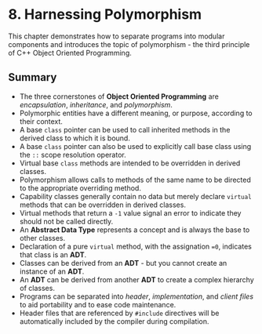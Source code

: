 # 8. Harnessing Polymorphism

This chapter demonstrates how to separate programs into modular components and introduces the topic of polymorphism - the third principle of C++ Object Oriented Programming.

## Summary

- The three cornerstones of **Object Oriented Programming** are _encapsulation_, _inheritance_, and _polymorphism_.
- Polymorphic entities have a different meaning, or purpose, according to their context.
- A base `class` pointer can be used to call inherited methods in the derived class to which it is bound.
- A base `class` pointer can also be used to explicitly call base class using the `::` scope resolution operator.
- Virtual base `class` methods are intended to be overridden in derived classes.
- Polymorphism allows calls to methods of the same name to be directed to the appropriate overriding method.
- Capability classes generally contain no data but merely declare `virtual` methods that can be overridden in derived classes.
- Virtual methods that return a `-1` value signal an error to indicate they should not be called directly.
- An **Abstract Data Type** represents a concept and is always the base to other classes.
- Declaration of a pure `virtual` method, with the assignation `=0`, indicates that class is an **ADT**.
- Classes can be derived from an **ADT** - but you cannot create an instance of an **ADT**.
- An **ADT** can be derived from another **ADT** to create a complex hierarchy of classes.
- Programs can be separated into _header_, _implementation_, and _client files_ to aid portability and to ease code maintenance.
- Header files that are referenced by `#include` directives will be automatically included by the compiler during compilation.